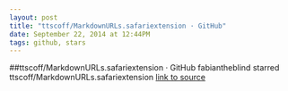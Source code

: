 ```yaml
---
layout: post
title: "ttscoff/MarkdownURLs.safariextension · GitHub"
date: September 22, 2014 at 12:44PM
tags: github, stars
---
```

##ttscoff/MarkdownURLs.safariextension · GitHub
fabiantheblind starred ttscoff/MarkdownURLs.safariextension
[link to source](http://ift.tt/1rfyYSz) 
